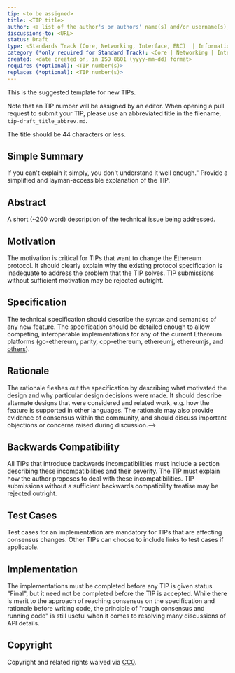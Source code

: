 ```yaml
---
tip: <to be assigned>
title: <TIP title>
author: <a list of the author's or authors' name(s) and/or username(s), or name(s) and email(s), e.g. (use with the parentheses or triangular brackets): FirstName LastName (@GitHubUsername), FirstName LastName <foo@bar.com>, FirstName (@GitHubUsername) and GitHubUsername (@GitHubUsername)>
discussions-to: <URL>
status: Draft
type: <Standards Track (Core, Networking, Interface, ERC)  | Informational | Meta>
category (*only required for Standard Track): <Core | Networking | Interface | ERC>
created: <date created on, in ISO 8601 (yyyy-mm-dd) format>
requires (*optional): <TIP number(s)>
replaces (*optional): <TIP number(s)>
---
```


<!--You can leave these HTML comments in your merged TIP and delete the visible duplicate text guides, they will not appear and may be helpful to refer to if you edit it again. This is the suggested template for new TIPs. Note that an TIP number will be assigned by an editor. When opening a pull request to submit your TIP, please use an abbreviated title in the filename, `tip-draft_title_abbrev.md`. The title should be 44 characters or less.-->
This is the suggested template for new TIPs.

Note that an TIP number will be assigned by an editor. When opening a pull request to submit your TIP, please use an abbreviated title in the filename, `tip-draft_title_abbrev.md`.

The title should be 44 characters or less.

## Simple Summary
<!--"If you can't explain it simply, you don't understand it well enough." Provide a simplified and layman-accessible explanation of the TIP.-->
If you can't explain it simply, you don't understand it well enough." Provide a simplified and layman-accessible explanation of the TIP.

## Abstract
<!--A short (~200 word) description of the technical issue being addressed.-->
A short (~200 word) description of the technical issue being addressed.

## Motivation
<!--The motivation is critical for TIPs that want to change the Ethereum protocol. It should clearly explain why the existing protocol specification is inadequate to address the problem that the TIP solves. TIP submissions without sufficient motivation may be rejected outright.-->
The motivation is critical for TIPs that want to change the Ethereum protocol. It should clearly explain why the existing protocol specification is inadequate to address the problem that the TIP solves. TIP submissions without sufficient motivation may be rejected outright.

## Specification
<!--The technical specification should describe the syntax and semantics of any new feature. The specification should be detailed enough to allow competing, interoperable implementations for any of the current Ethereum platforms (go-ethereum, parity, cpp-ethereum, ethereumj, ethereumjs, and [others](https://github.com/ethereum/wiki/wiki/Clients)).-->
The technical specification should describe the syntax and semantics of any new feature. The specification should be detailed enough to allow competing, interoperable implementations for any of the current Ethereum platforms (go-ethereum, parity, cpp-ethereum, ethereumj, ethereumjs, and [others](https://github.com/ethereum/wiki/wiki/Clients)).

## Rationale
<!--The rationale fleshes out the specification by describing what motivated the design and why particular design decisions were made. It should describe alternate designs that were considered and related work, e.g. how the feature is supported in other languages. The rationale may also provide evidence of consensus within the community, and should discuss important objections or concerns raised during discussion.-->
The rationale fleshes out the specification by describing what motivated the design and why particular design decisions were made. It should describe alternate designs that were considered and related work, e.g. how the feature is supported in other languages. The rationale may also provide evidence of consensus within the community, and should discuss important objections or concerns raised during discussion.-->

## Backwards Compatibility
<!--All TIPs that introduce backwards incompatibilities must include a section describing these incompatibilities and their severity. The TIP must explain how the author proposes to deal with these incompatibilities. TIP submissions without a sufficient backwards compatibility treatise may be rejected outright.-->
All TIPs that introduce backwards incompatibilities must include a section describing these incompatibilities and their severity. The TIP must explain how the author proposes to deal with these incompatibilities. TIP submissions without a sufficient backwards compatibility treatise may be rejected outright.

## Test Cases
<!--Test cases for an implementation are mandatory for TIPs that are affecting consensus changes. Other TIPs can choose to include links to test cases if applicable.-->
Test cases for an implementation are mandatory for TIPs that are affecting consensus changes. Other TIPs can choose to include links to test cases if applicable.

## Implementation
<!--The implementations must be completed before any TIP is given status "Final", but it need not be completed before the TIP is accepted. While there is merit to the approach of reaching consensus on the specification and rationale before writing code, the principle of "rough consensus and running code" is still useful when it comes to resolving many discussions of API details.-->
The implementations must be completed before any TIP is given status "Final", but it need not be completed before the TIP is accepted. While there is merit to the approach of reaching consensus on the specification and rationale before writing code, the principle of "rough consensus and running code" is still useful when it comes to resolving many discussions of API details.

## Copyright
Copyright and related rights waived via [CC0](https://creativecommons.org/publicdomain/zero/1.0/).
